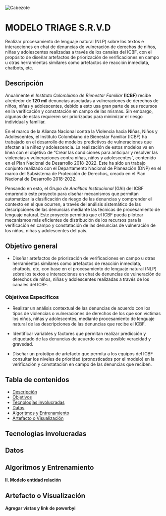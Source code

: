 ![Cabezote](Imágenes/Cabezote.png)



# MODELO TRIAGE S.R.V.D
Realizar procesamiento de lenguaje natural (NLP) sobre los textos e interacciones en chat de denuncias de vulneración de derechos de niños, niñas y adolescentes realizadas a través de los canales del ICBF, con el propósito de diseñar artefactos de priorización de verificaciones en campo u otras herramientas similares como artefactos de reacción inmediata, chatbots, etc.

## Descripción

Anualmente el *Instituto Colombiano de Bienestar Familiar* **(ICBF)** recibe alrededor de **120 mil** denuncias asociadas a vulneraciones de derechos de niños, niñas y adolescentes, debido a esto usa gran parte de sus recursos en la verificación y constatación en campo de las mismas. Sin embargo, algunas de estas requieren ser priorizadas para minimizar el riesgo individual y familiar. 

En el marco de la Alianza Nacional contra la Violencia hacia Niñas, Niños y Adolescentes, el Instituto Colombiano de Bienestar Familiar (ICBF) ha trabajado en el desarrollo de modelos predictivos de vulneraciones que afectan a la niñez y adolescencia. La realización de estos modelos va en línea con el objetivo de “Crear las condiciones para anticipar y resolver las violencias y vulneraciones contra niñas, niños y adolescentes”, contenido en el Plan Nacional de Desarrollo 2018-2022. Este ha sido un trabajo conjunto realizado con el Departamento Nacional de Planeación (DNP) en el marco del Subsistema de Protección de Derechos, creado en el Plan Nacional de Desarrollo 2018-2022.

Pensando en esto, el *Grupo de Analítica Institucional* (GAI) del ICBF emprendió este proyecto para diseñar mecanismos que permitan automatizar la clasificación de riesgo de las denuncias y comprender el contexto en el que ocurren, a través del análisis sistemático de las descripciones de las denuncias mediante las técnicas de procesamiento de lenguaje natural. Este proyecto permitirá que el ICBF pueda pilotear mecanismos más eficientes de distribución de los recursos para la verificación en campo y constatación de las denuncias de vulneración de los niños, niñas y adolescentes del país.

## Objetivo general

* Diseñar artefactos de priorización de verificaciones en campo u otras herramientas similares como artefactos de reacción inmediata, chatbots, etc, con base en el procesamiento de lenguaje natural (NLP) sobre los textos e interacciones en chat de denuncias de vulneración de derechos de niños, niñas y adolescentes realizadas a través de los canales del ICBF.

### Objetivos Especificos

* Realizar un análisis contextual de las denuncias de acuerdo con los tipos de violencias o vulneraciones de derechos de los que son víctimas los niños, niñas y adolescentes, mediante procesamiento de lenguaje natural de las descripciones de las denuncias que recibe el ICBF.

* Identificar variables y factores que permitan realizar predicción y etiquetado de las denuncias de acuerdo con su posible veracidad y gravedad.

* Diseñar un prototipo de artefacto que permita a los equipos del ICBF consultar los niveles de prioridad (pronosticados por el modelo) en la verificación y constatación en campo de las denuncias que reciben.


## Tabla de contenidos

* [Descripción](#Descripción)
* [Objetivos](#Objetivo-general)
* [Tecnologías involucradas](#Tecnologíasinvolucradas)
* [Datos](#Datos)
* [Algoritmos y Entrenamiento](#AlgoritmosyEntrenamiento)
* [Artefacto o Visualización](#ArtefactoVis)



## Tecnologías involucradas





## Datos 


## Algoritmos y Entrenamiento



#### II. Modelo entidad relación 


## Artefacto o Visualización



#### Agregar vistas y link de powerbyi





